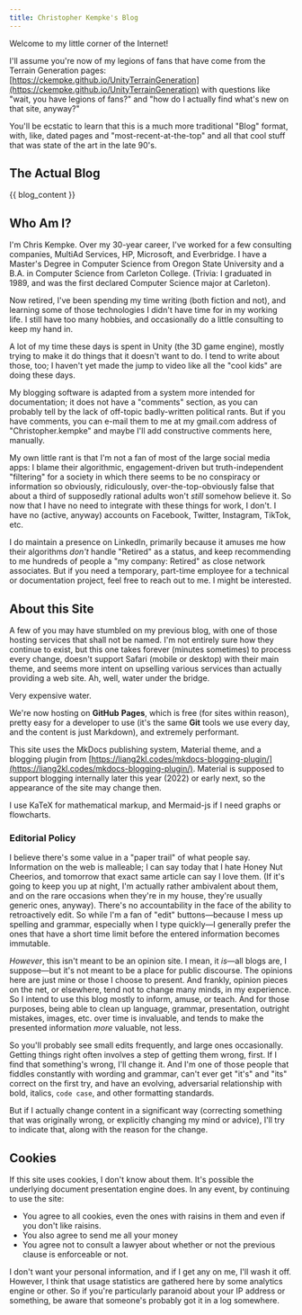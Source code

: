 ```yaml
---
title: Christopher Kempke's Blog
---
```


Welcome to my little corner of the Internet!

I'll assume you're now of my legions of fans that have come from the Terrain Generation pages: [https://ckempke.github.io/UnityTerrainGeneration](https://ckempke.github.io/UnityTerrainGeneration) with questions like "wait, you have legions of fans?" and "how do I actually find what's new on that site, anyway?"     

You'll be ecstatic to learn that this is a much more traditional "Blog" format, with, like, dated pages and "most-recent-at-the-top" and all that cool stuff that was state of the art in the late 90's.



## The Actual Blog

{{ blog_content }}

## Who Am I?

I'm Chris Kempke.  Over my 30-year career, I've worked for a few consulting companies, MultiAd Services, HP, Microsoft, and Everbridge.     I have a Master's Degree in Computer Science from Oregon State University and a B.A. in Computer Science from Carleton College.  (Trivia:  I graduated in 1989, and was the first declared Computer Science major at Carleton).

Now retired, I've been spending my time writing (both fiction and not), and learning some of those technologies I didn't have time for in my working life.    I still have too many hobbies, and occasionally do a little consulting to keep my hand in.

A lot of my time these days is spent in Unity (the 3D game engine), mostly trying to make it do things that it doesn't want to do.   I tend to write about those, too; I haven't yet made the jump to video like all the "cool kids" are doing these days.

My blogging software is adapted from a system more intended for documentation; it does not have a "comments" section, as you can probably tell by the lack of off-topic badly-written political rants.   But if you have comments, you can e-mail them to me at my gmail.com address of "Christopher.kempke" and maybe I'll add constructive comments here, manually.

My own little rant is that I'm not a fan of most of the large social media apps:  I blame their algorithmic, engagement-driven but truth-independent "filtering" for a society in which there seems to be no conspiracy or information so obviously, ridiculously, over-the-top-obviously false that about a third of supposedly rational adults won't _still_ somehow believe it.    So now that I have no need to integrate with these things for work, I don't.  I have no (active, anyway) accounts on Facebook, Twitter, Instagram, TikTok, etc.

I do maintain a presence on LinkedIn, primarily because it amuses me how their algorithms _don't_ handle "Retired" as a status, and keep recommending to me hundreds of people a "my company: Retired" as close network associates.    But if you need a temporary, part-time employee for a technical or documentation project, feel free to reach out to me.  I might be interested.

## About this Site

A few of you may have stumbled on my previous blog, with one of those hosting services that shall not be named.   I'm not entirely sure how they continue to exist, but this one takes forever (minutes sometimes) to process every change, doesn't support Safari (mobile or desktop) with their main theme, and seems more intent on upselling various services than actually providing a web site.   Ah, well, water under the bridge.

Very expensive water.

We're now hosting on **GitHub** **Pages**, which is free (for sites within reason), pretty easy for a developer to use (it's the same **Git** tools we use every day, and the content is just Markdown), and extremely performant.

This site uses the MkDocs publishing system, Material theme, and a blogging plugin from [https://liang2kl.codes/mkdocs-blogging-plugin/](https://liang2kl.codes/mkdocs-blogging-plugin/).   Material is supposed to support blogging internally later this year (2022) or early next, so the appearance of the site may change then.

I use KaTeX for mathematical markup, and Mermaid-js if I need graphs or flowcharts.

### Editorial Policy

I believe there's some value in a "paper trail" of what people say.    Information on the web is malleable; I can say today that I hate Honey Nut Cheerios, and tomorrow that exact same article can say I love them. (If it's going to keep you up at night, I'm actually rather ambivalent about them, and on the rare occasions when they're in my house, they're usually generic ones, anyway).    There's no accountability in the face of the ability to retroactively edit.   So while I'm a fan of "edit" buttons—because I mess up spelling and grammar, especially when I type quickly—I generally prefer the ones that have a short time limit before the entered information becomes immutable.

_However_, this isn't meant to be an opinion site.  I mean, it _is_—all blogs are, I suppose—but it's not meant to be a place for public discourse.   The opinions here are just mine or those I choose to present.   And frankly, opinion pieces on the net, or elsewhere, tend not to change many minds, in my experience.    So I intend to use this blog mostly to inform, amuse, or teach.   And for those purposes, being able to clean up language, grammar, presentation, outright mistakes, images, etc. over time is invaluable, and tends to make the presented information _more_ valuable, not less.

So you'll probably see small edits frequently, and large ones occasionally.   Getting things right often involves a step of getting them wrong, first.   If I find that something's wrong, I'll change it.    And I'm one of those people that fiddles constantly with wording and grammar, can't ever get "it's" and "its" correct on the first try, and have an evolving, adversarial relationship with bold, italics, `code case`, and other formatting standards.

But if I actually change content in a significant way (correcting something that was originally wrong, or explicitly changing my mind or advice), I'll try to indicate that, along with the reason for the change.

## Cookies

If this site uses cookies, I don't know about them.   It's possible the underlying document presentation engine does.   In any event, by continuing to use the site:  

- You agree to all cookies, even the ones with raisins in them and even if you don't like raisins.   
- You also agree to send me all your money
- You agree not to consult a lawyer about whether or not the previous clause is enforceable or not.

I don't want your personal information, and if I get any on me, I'll wash it off.   However, I think that usage statistics are gathered here by some analytics engine or other.  So if you're particularly paranoid about your IP address or something, be aware that someone's probably got it in a log somewhere.
